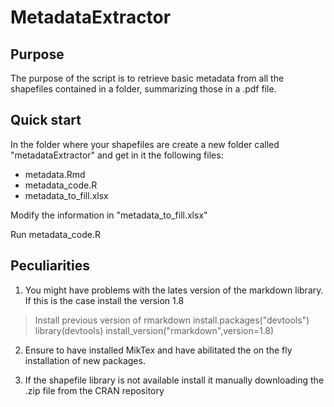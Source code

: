 # MetadataExtractor

## Purpose

The purpose of the script is to retrieve basic metadata from all the shapefiles contained 
in a folder, summarizing those in a .pdf file.

## Quick start

In the folder where your shapefiles are create a new folder called "metadataExtractor" and get in it the following files:
- metadata.Rmd
- metadata_code.R
- metadata_to_fill.xlsx

Modify  the information in "metadata_to_fill.xlsx"

Run metadata_code.R

## Peculiarities

1. You might have problems with the lates version of the markdown library.
If this is the case install the version 1.8

> Install previous version of rmarkdown
> install.packages("devtools")
> library(devtools)
> install_version("rmarkdown",version=1.8)

2. Ensure to have installed MikTex and have abilitated the on the fly installation of new packages.

3. If the shapefile library is not available install it manually downloading the .zip file from the CRAN repository


